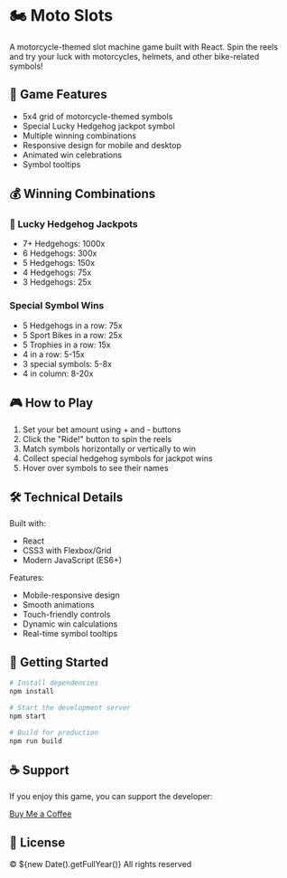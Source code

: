 # 🏍️ Moto Slots

A motorcycle-themed slot machine game built with React. Spin the reels and try your luck with motorcycles, helmets, and other bike-related symbols!

## 🎰 Game Features

- 5x4 grid of motorcycle-themed symbols
- Special Lucky Hedgehog jackpot symbol
- Multiple winning combinations
- Responsive design for mobile and desktop
- Animated win celebrations
- Symbol tooltips

## 💰 Winning Combinations

### 🦔 Lucky Hedgehog Jackpots
- 7+ Hedgehogs: 1000x
- 6 Hedgehogs: 300x
- 5 Hedgehogs: 150x
- 4 Hedgehogs: 75x
- 3 Hedgehogs: 25x

### Special Symbol Wins
- 5 Hedgehogs in a row: 75x
- 5 Sport Bikes in a row: 25x
- 5 Trophies in a row: 15x
- 4 in a row: 5-15x
- 3 special symbols: 5-8x
- 4 in column: 8-20x

## 🎮 How to Play

1. Set your bet amount using + and - buttons
2. Click the "Ride!" button to spin the reels
3. Match symbols horizontally or vertically to win
4. Collect special hedgehog symbols for jackpot wins
5. Hover over symbols to see their names

## 🛠️ Technical Details

Built with:
- React
- CSS3 with Flexbox/Grid
- Modern JavaScript (ES6+)

Features:
- Mobile-responsive design
- Smooth animations
- Touch-friendly controls
- Dynamic win calculations
- Real-time symbol tooltips

## 🚀 Getting Started

```bash
# Install dependencies
npm install

# Start the development server
npm start

# Build for production
npm run build
```

## ☕ Support

If you enjoy this game, you can support the developer:

[Buy Me a Coffee](https://buymeacoffee.com/animatedchaos)

## 📝 License

© ${new Date().getFullYear()} All rights reserved